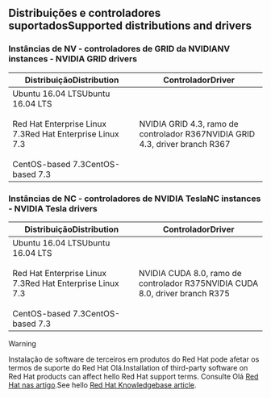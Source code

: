 ## <a name="supported-distributions-and-drivers"></a><span data-ttu-id="127bd-101">Distribuições e controladores suportados</span><span class="sxs-lookup"><span data-stu-id="127bd-101">Supported distributions and drivers</span></span>


### <a name="nv-instances---nvidia-grid-drivers"></a><span data-ttu-id="127bd-102">Instâncias de NV - controladores de GRID da NVIDIA</span><span class="sxs-lookup"><span data-stu-id="127bd-102">NV instances - NVIDIA GRID drivers</span></span>


| <span data-ttu-id="127bd-103">Distribuição</span><span class="sxs-lookup"><span data-stu-id="127bd-103">Distribution</span></span> | <span data-ttu-id="127bd-104">Controlador</span><span class="sxs-lookup"><span data-stu-id="127bd-104">Driver</span></span> |
| --- | --- | 
| <span data-ttu-id="127bd-105">Ubuntu 16.04 LTS</span><span class="sxs-lookup"><span data-stu-id="127bd-105">Ubuntu 16.04 LTS</span></span><br/><br/><span data-ttu-id="127bd-106">Red Hat Enterprise Linux 7.3</span><span class="sxs-lookup"><span data-stu-id="127bd-106">Red Hat Enterprise Linux 7.3</span></span><br/><br/><span data-ttu-id="127bd-107">CentOS-based 7.3</span><span class="sxs-lookup"><span data-stu-id="127bd-107">CentOS-based 7.3</span></span> | <span data-ttu-id="127bd-108">NVIDIA GRID 4.3, ramo de controlador R367</span><span class="sxs-lookup"><span data-stu-id="127bd-108">NVIDIA GRID 4.3, driver branch R367</span></span>|

### <a name="nc-instances---nvidia-tesla-drivers"></a><span data-ttu-id="127bd-109">Instâncias de NC - controladores de NVIDIA Tesla</span><span class="sxs-lookup"><span data-stu-id="127bd-109">NC instances - NVIDIA Tesla drivers</span></span>
| <span data-ttu-id="127bd-110">Distribuição</span><span class="sxs-lookup"><span data-stu-id="127bd-110">Distribution</span></span> | <span data-ttu-id="127bd-111">Controlador</span><span class="sxs-lookup"><span data-stu-id="127bd-111">Driver</span></span> |
| --- | --- | 
| <span data-ttu-id="127bd-112">Ubuntu 16.04 LTS</span><span class="sxs-lookup"><span data-stu-id="127bd-112">Ubuntu 16.04 LTS</span></span><br/><br/> <span data-ttu-id="127bd-113">Red Hat Enterprise Linux 7.3</span><span class="sxs-lookup"><span data-stu-id="127bd-113">Red Hat Enterprise Linux 7.3</span></span><br/><br/> <span data-ttu-id="127bd-114">CentOS-based 7.3</span><span class="sxs-lookup"><span data-stu-id="127bd-114">CentOS-based 7.3</span></span> | <span data-ttu-id="127bd-115">NVIDIA CUDA 8.0, ramo de controlador R375</span><span class="sxs-lookup"><span data-stu-id="127bd-115">NVIDIA CUDA 8.0, driver branch R375</span></span> |



> [!WARNING] 
> <span data-ttu-id="127bd-116">Instalação de software de terceiros em produtos do Red Hat pode afetar os termos de suporte do Red Hat Olá.</span><span class="sxs-lookup"><span data-stu-id="127bd-116">Installation of third-party software on Red Hat products can affect hello Red Hat support terms.</span></span> <span data-ttu-id="127bd-117">Consulte Olá [Red Hat nas artigo](https://access.redhat.com/articles/1067).</span><span class="sxs-lookup"><span data-stu-id="127bd-117">See hello [Red Hat Knowledgebase article](https://access.redhat.com/articles/1067).</span></span>
>
